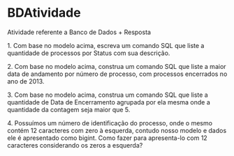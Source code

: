 # BDAtividade
Atividade referente a Banco de Dados + Resposta

<p>1. Com base no modelo acima, escreva um comando SQL que liste a quantidade de processos por
Status com sua descrição.</p>
<p>2. Com base no modelo acima, construa um comando SQL que liste a maior data de andamento
por número de processo, com processos encerrados no ano de 2013.</p>
<p>3. Com base no modelo acima, construa um comando SQL que liste a quantidade de Data de
Encerramento agrupada por ela mesma onde a quantidade da contagem seja maior que 5.</p>
<p>4. Possuímos um número de identificação do processo, onde o mesmo contém 12 caracteres
com zero à esquerda, contudo nosso modelo e dados ele é apresentado como bigint. Como
fazer para apresenta-lo com 12 caracteres considerando os zeros a esquerda?</p>

